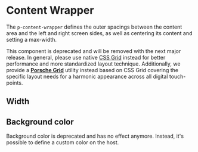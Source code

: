 # Content Wrapper

The `p-content-wrapper` defines the outer spacings between the content area and the left and right screen sides, as well
as centering its content and setting a max-width.

<p-inline-notification heading="Deprecation hint" state="error" dismiss-button="false">
This component is deprecated and will be removed with the next major release. 
In general, please use native <a href="https://css-tricks.com/snippets/css/complete-guide-grid">CSS Grid</a> instead for better performance and more standardized layout technique.
Additionally, we provide a <a href="styles/grid"><b>Porsche Grid</b></a> utility instead based on CSS Grid covering the specific layout needs for a harmonic appearance across all digital touch-points.
</p-inline-notification>

<TableOfContents></TableOfContents>

## Width

<Playground :markup="widthMarkup" :config="config">
  <SelectOptions v-model="width" :values="widths" name="width"></SelectOptions>
</Playground>

## Background color

<p-inline-notification heading="Deprecation hint" state="warning" dismiss-button="false">
Background color is deprecated and has no effect anymore. Instead, it's possible to define a custom color on the host.
</p-inline-notification>

<Playground :markup="backgroundColorMarkup" class="playground-content-wrapper-background-color" :config="config">
  <SelectOptions v-model="backgroundColor" :values="backgroundColors" name="backgroundColor"></SelectOptions>
</Playground>

<script lang="ts">
import Vue from 'vue';
import Component from 'vue-class-component';
import { CONTENT_WRAPPER_BACKGROUND_COLORS, CONTENT_WRAPPER_WIDTHS } from './content-wrapper-utils'; 

@Component
export default class Code extends Vue {
  config = { themeable: true };    
  
  width = 'extended';
  widths = CONTENT_WRAPPER_WIDTHS.map(item => item === 'fluid' ? item + ' (deprecated)' : item);
  get widthMarkup(){
    return `<p-content-wrapper width="${this.width}">
  <div class="example-content">Some content</div>
</p-content-wrapper>`;
  }

  backgroundColor = 'transparent';
  backgroundColors = CONTENT_WRAPPER_BACKGROUND_COLORS;
  get backgroundColorMarkup(){
    return `<p-content-wrapper background-color="${this.backgroundColor}">
  <div class="example-content">Some content</div>
</p-content-wrapper>`;
  }
}
</script>

<style scoped lang="scss">
  @use '@porsche-design-system/components-js/styles' as *;

  :deep(.playground-content-wrapper-background-color .demo){
    background-color: deeppink;
  }  
  
  :deep(.example-content) {
    @include pds-text-small;
    color: $pds-theme-light-primary;
    text-align: center;
    background: lightskyblue;
  }
</style>
